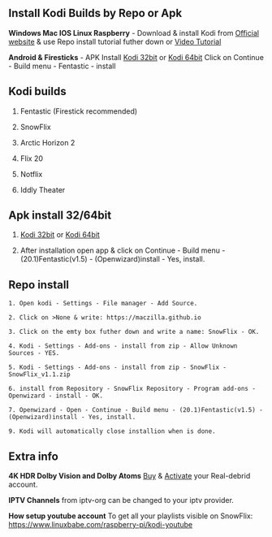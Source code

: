 ## Install Kodi Builds by Repo or Apk

**Windows Mac IOS Linux Raspberry** - 
Download & install Kodi from [Official website](https://kodi.tv/download/) & use Repo install tutorial futher down or [Video Tutorial](https://tinyurl.com/SnowFlix/)

**Android & Firesticks** - 
APK Install [Kodi 32bit](https://tinyurl.com/Kodi-32bit) or [Kodi 64bit](https://tinyurl.com/Kodi-64bit/) Click on Continue - Build menu - Fentastic - install


## Kodi builds
1. Fentastic (Firestick recommended)
   
2. SnowFlix

3. Arctic Horizon 2

4. Flix 20

5. Notflix
 
6. Iddly Theater

## Apk install 32/64bit

1. [Kodi 32bit](https://tinyurl.com/Kodi-32bit) or [Kodi 64bit](https://tinyurl.com/Kodi-64bit/)

2. After installation open app & click on Continue - Build menu - (20.1)Fentastic(v1.5) - (Openwizard)install - Yes, install.

## Repo install
```
1. Open kodi - Settings - File manager - Add Source.

2. Click on >None & write: https://maczilla.github.io

3. Click on the emty box futher down and write a name: SnowFlix - OK.

4. Kodi - Settings - Add-ons - install from zip - Allow Unknown Sources - YES.

5. Kodi - Settings - Add-ons - install from zip - SnowFlix - SnowFlix_v1.1.zip

6. install from Repository - SnowFlix Repository - Program add-ons - Openwizard - install - OK.

7. Openwizard - Open - Continue - Build menu - (20.1)Fentastic(v1.5) - (Openwizard)install - Yes, install.

9. Kodi will automatically close installion when is done.
```
## Extra info
**4K HDR Dolby Vision and Dolby Atoms**
[Buy](https://real-debrid.com/) & [Activate](https://tinyurl.com/Tutgog) your Real-debrid account. 

**IPTV Channels** from iptv-org can be changed to your iptv provider.

**How setup youtube account** To get all your playlists visible on SnowFlix: https://www.linuxbabe.com/raspberry-pi/kodi-youtube
